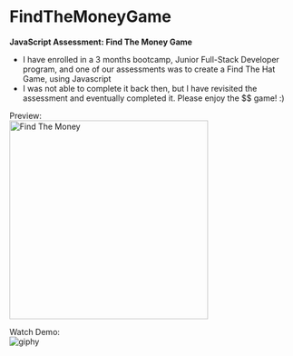 # FindTheMoneyGame

<b>JavaScript Assessment: Find The Money Game</b>
- I have enrolled in a 3 months bootcamp, Junior Full-Stack Developer program, and one of our assessments was to create a Find The Hat Game, using Javascript
- I was not able to complete it back then, but I have revisited the assessment and eventually completed it. Please enjoy the $$ game! :)

Preview:\
<img width="350" alt="Find The Money" src="https://user-images.githubusercontent.com/108328227/193250838-dda0b31f-29a7-4a39-a7df-3b2d517dfbca.png">

Watch Demo:\
![giphy](https://user-images.githubusercontent.com/108328227/193274418-f750d24b-b91d-4a84-a055-028517ab6631.gif)

